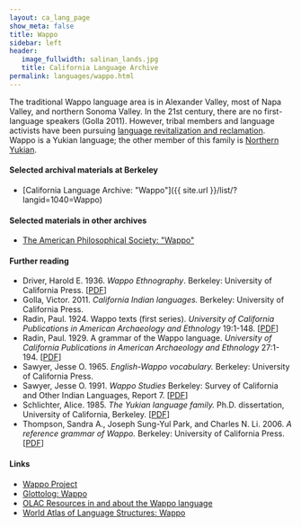 ```yaml
---
layout: ca_lang_page
show_meta: false
title: Wappo
sidebar: left
header:
   image_fullwidth: salinan_lands.jpg
   title: California Language Archive
permalink: languages/wappo.html
---
```


The traditional Wappo language area is in Alexander Valley, most of Napa Valley, and northern Sonoma Valley. In the 21st century, there are no first-language speakers (Golla 2011). However, tribal members and language activists have been pursuing [language revitalization and reclamation](https://scholarspace.manoa.hawaii.edu/bitstream/10125/26061/26061.pdf). Wappo is a Yukian language; the other member of this family is [Northern Yukian](northern-yukian.html).

#### Selected archival materials at Berkeley

* [California Language Archive: "Wappo"]({{ site.url }}/list/?langid=1040=Wappo)

#### Selected materials in other archives

* [The American Philosophical Society: "Wappo"](https://indigenousguide.amphilsoc.org/search?f%5B0%5D=guide_culture_content_title%3AWappo)

#### Further reading

* Driver, Harold E. 1936. *Wappo Ethnography*. Berkeley: University of California Press.
[[PDF](https://digitalassets.lib.berkeley.edu/anthpubs/ucb/text/ucp036-004.pdf)]
* Golla, Victor. 2011. *California Indian languages.* Berkeley: University of California Press.
* Radin, Paul. 1924. Wappo texts (first series). *University of California Publications in American Archaeology and Ethnology* 19:1-148.
[[PDF](http://digitalassets.lib.berkeley.edu/anthpubs/ucb/text/ucp019-002.pdf)]
* Radin, Paul. 1929. A grammar of the Wappo language.	*University of California Publications in American Archaeology and Ethnology* 27:1-194.
[[PDF](http://digitalassets.lib.berkeley.edu/anthpubs/ucb/text/ucp027-001.pdf)]
* Sawyer, Jesse O. 1965. *English-Wappo vocabulary.* Berkeley: University of California Press.
* Sawyer, Jesse O. 1991. *Wappo Studies* Berkeley: Survey of California and Other Indian Languages, Report 7.
[[PDF](https://escholarship.org/uc/item/8380c34w)]
* Schlichter, Alice. 1985. *The Yukian language family.* Ph.D. dissertation, University of California, Berkeley.
[[PDF](https://escholarship.org/uc/item/0zf540nk)]
* Thompson, Sandra A., Joseph Sung-Yul Park, and Charles N. Li. 2006. *A reference grammar of Wappo.* Berkeley: University of California Press.
[[PDF](http://escholarship.org/uc/item/0dv86220)]

#### Links

* [Wappo Project](http://wieldoc.org/?page_id=27)
* [Glottolog: Wappo](https://glottolog.org/resource/languoid/id/wapp1239)
* [OLAC Resources in and about the Wappo language](http://www.language-archives.org/language/wao)
* [World Atlas of Language Structures: Wappo](https://wals.info/languoid/lect/wals_code_wap)

